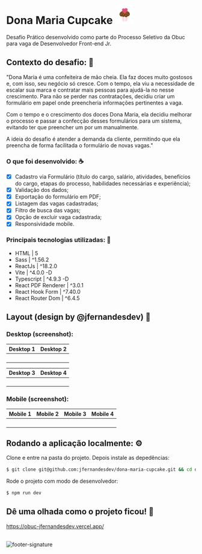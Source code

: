 # Dona Maria Cupcake <img src='https://github.com/jfernandesdev/dona-maria-cupcake/blob/0320317227dc3db361d499c33467289a584e99b5/public/favicon.svg' width='50px' />

Desafio Prático desenvolvido como parte do Processo Seletivo da Obuc para vaga de Desenvolvedor Front-end Jr.

## Contexto do desafio: 🧁
"Dona Maria é uma confeiteira de mão cheia. Ela faz doces muito gostosos e, com isso, seu negócio só cresce. Com o tempo, ela viu a necessidade de escalar sua marca e contratar mais pessoas para ajudá-la no nesse crescimento. Para não se perder nas contratações, decidiu criar um formulário em papel onde preencheria informações pertinentes a vaga.

Com o tempo e o crescimento dos doces Dona Maria, ela decidiu melhorar o processo e passar a confecção desses formulários para um sistema, evitando ter que preencher um por um manualmente.

A ideia do desafio é atender a demanda da cliente, permitindo que ela preencha de forma facilitada o formulário de novas vagas."

### O que foi desenvolvido: ☕
- [x] Cadastro via Formulário (título do cargo, salário, atividades, benefícios do cargo, etapas do processo, habilidades necessárias e experiência);
- [x] Validação dos dados;
- [x] Exportação do formulário em PDF;
- [x] Listagem das vagas cadastradas;
- [x] Filtro de busca das vagas;
- [x] Opção de excluir vaga cadastrada;
- [x] Responsividade mobile.

### Principais tecnologias utilizadas: 🚀
- HTML | 5
- Sass | ^1.56.2
- ReactJs | ^18.2.0
- Vite | ^4.0.0 -D
- Typescript | ^4.9.3 -D
- React PDF Renderer | ^3.0.1
- React Hook Form | ^7.40.0
- React Router Dom | ^6.4.5

## Layout (design by @jfernandesdev) 🎨

### Desktop (screenshot):

| Desktop 1 | Desktop 2 |
| --- | --- |
| <img src="" /> | <img src="" /> | 

| Desktop 3 | Desktop 4|
| --- | --- |
| <img src="" /> | <img src="" /> |

### Mobile (screenshot):

| Mobile 1 | Mobile 2 | Mobile 3 | Mobile 4 |
| --- | --- | --- | --- |
| <img src="" width='275px' /> | <img src="" width='275px' /> | <img src="" width='275px' /> | <img src="" width='275px' /> |


##  Rodando a aplicação localmente: ⚙

Clone e entre na pasta do projeto. Depois instale as depedências:
```sh
$ git clone git@github.com:jfernandesdev/dona-maria-cupcake.git && cd dona-maria-cupcake && npm install
```

Rode o projeto com modo de desenvolvedor:
```sh
$ npm run dev
```

## Dê uma olhada como o projeto ficou! 👀
https://obuc-jfernandesdev.vercel.app/

<br>

<img src="https://i.ibb.co/Yckq764/footer-signature.png" alt="footer-signature" border="0"  width='400px' />
